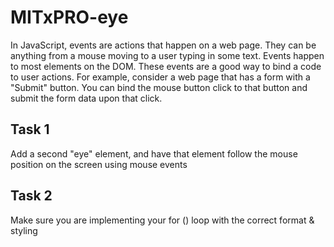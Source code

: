 # MITxPRO-eye

In JavaScript, events are actions that happen on a web page. They can be anything from a mouse moving to a user typing in some text. Events happen to most elements on the DOM. These events are a good way to bind a code to user actions. For example, consider a web page that has a form with a "Submit" button. You can bind the mouse button click to that button and submit the form data upon that click.

## Task 1

Add a second "eye" element, and have that element follow the mouse position on the screen using mouse events

## Task 2

Make sure you are implementing your for () loop with the correct format & styling
